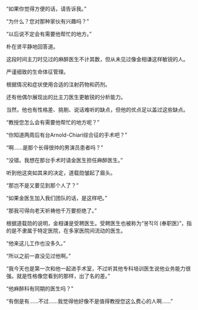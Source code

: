 “如果你觉得方便的话，请告诉我。”

“为什么？您对那种家伙有兴趣吗？”

“以后说不定会有需要他帮忙的地方。”

朴在贤平静地回答道。

这段时间主刀时见过的麻醉医生不计其数，但从未见过像金相谦这样敏锐的人。

严谨细致的生命体征管理。

根据情况和症状使用合适的注射药物和药剂。

还有他偶尔展现出的比主刀医生更敏锐的分析能力。

当然，他也有性格差、挑剔、说话难听的缺点，但他的优点足以盖过这些缺点。

“教授您怎么会有需要他帮忙的地方呢？”

“你知道两周后有台Arnold-Chiari综合征的手术吧？”

“啊……是那个长得很帅的男演员患者吗？”

“没错。我想在那台手术时请金医生担任麻醉医生。”

听到他这突如其来的决定，道载勋皱起了眉头。

“那岂不是又要见到那个人了？”

“如果金医生加入我们团队的话，是这样吧。”

“那我可得向老天祈祷他千万要拒绝了。”

根据道载勋的说明，金相谦是受聘医生。受聘医生也被称为“봉직의 (奉职医)”，指的是不隶属于特定医院，在多家医院间流动的医生。

“他来这儿工作也没多久。”

“所以之前一直没见过他啊。”

“我今天也是第一次和他一起进手术室，不过听其他专科培训医生说他业务能力很强。就是性格像您看到的那样，出了名的差。”

“他麻醉科有同期的医生吗？”

“有倒是有……不过……我觉得他好像不是值得教授您这么费心的人啊……”